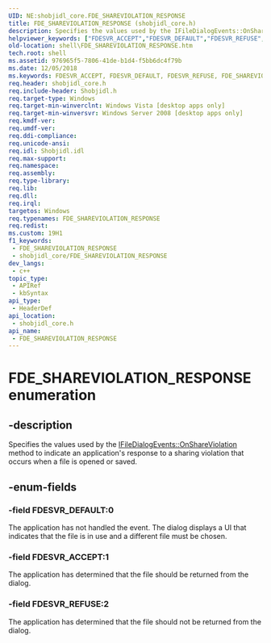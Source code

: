 ```yaml
---
UID: NE:shobjidl_core.FDE_SHAREVIOLATION_RESPONSE
title: FDE_SHAREVIOLATION_RESPONSE (shobjidl_core.h)
description: Specifies the values used by the IFileDialogEvents::OnShareViolation method to indicate an application's response to a sharing violation that occurs when a file is opened or saved.
helpviewer_keywords: ["FDESVR_ACCEPT","FDESVR_DEFAULT","FDESVR_REFUSE","FDE_SHAREVIOLATION_RESPONSE","FDE_SHAREVIOLATION_RESPONSE enumeration [Windows Shell]","shell.FDE_SHAREVIOLATION_RESPONSE","shell_FDE_SHAREVIOLATION_RESPONSE","shobjidl_core/FDESVR_ACCEPT","shobjidl_core/FDESVR_DEFAULT","shobjidl_core/FDESVR_REFUSE","shobjidl_core/FDE_SHAREVIOLATION_RESPONSE"]
old-location: shell\FDE_SHAREVIOLATION_RESPONSE.htm
tech.root: shell
ms.assetid: 976965f5-7806-41de-b1d4-f5bb6dc4f79b
ms.date: 12/05/2018
ms.keywords: FDESVR_ACCEPT, FDESVR_DEFAULT, FDESVR_REFUSE, FDE_SHAREVIOLATION_RESPONSE, FDE_SHAREVIOLATION_RESPONSE enumeration [Windows Shell], shell.FDE_SHAREVIOLATION_RESPONSE, shell_FDE_SHAREVIOLATION_RESPONSE, shobjidl_core/FDESVR_ACCEPT, shobjidl_core/FDESVR_DEFAULT, shobjidl_core/FDESVR_REFUSE, shobjidl_core/FDE_SHAREVIOLATION_RESPONSE
req.header: shobjidl_core.h
req.include-header: Shobjidl.h
req.target-type: Windows
req.target-min-winverclnt: Windows Vista [desktop apps only]
req.target-min-winversvr: Windows Server 2008 [desktop apps only]
req.kmdf-ver: 
req.umdf-ver: 
req.ddi-compliance: 
req.unicode-ansi: 
req.idl: Shobjidl.idl
req.max-support: 
req.namespace: 
req.assembly: 
req.type-library: 
req.lib: 
req.dll: 
req.irql: 
targetos: Windows
req.typenames: FDE_SHAREVIOLATION_RESPONSE
req.redist: 
ms.custom: 19H1
f1_keywords:
 - FDE_SHAREVIOLATION_RESPONSE
 - shobjidl_core/FDE_SHAREVIOLATION_RESPONSE
dev_langs:
 - c++
topic_type:
 - APIRef
 - kbSyntax
api_type:
 - HeaderDef
api_location:
 - shobjidl_core.h
api_name:
 - FDE_SHAREVIOLATION_RESPONSE
---
```


# FDE_SHAREVIOLATION_RESPONSE enumeration


## -description

Specifies the values used by the <a href="/windows/desktop/api/shobjidl_core/nf-shobjidl_core-ifiledialogevents-onshareviolation">IFileDialogEvents::OnShareViolation</a> method to indicate an application's response to a sharing violation that occurs when a file is opened or saved.

## -enum-fields

### -field FDESVR_DEFAULT:0

The application has not handled the event. The dialog displays a UI that indicates that the file is in use and a different file must be chosen.

### -field FDESVR_ACCEPT:1

The application has determined that the file should be returned from the dialog.

### -field FDESVR_REFUSE:2

The application has determined that the file should not be returned from the dialog.
